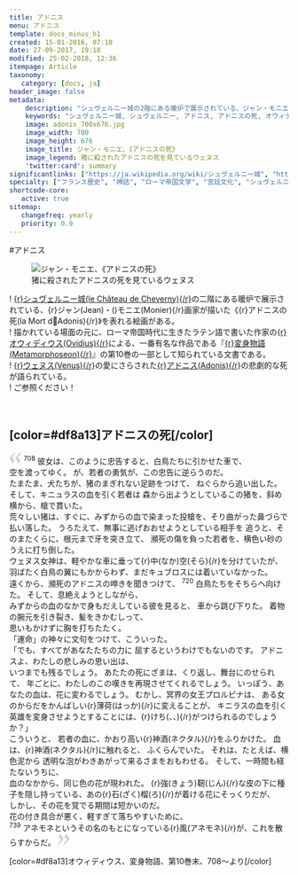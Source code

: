 ```yaml
---
title: アドニス
menu: アドニス
template: docs_minus_h1
created: 15-01-2016, 07:10
date: 27-09-2017, 19:18
modified: 25-02-2018, 12:36
itempage: Article
taxonomy:
   category: [docs, ja]
header_image: false
metadata:
    description: "シュヴェルニー城の2階にある暖炉で展示されている、ジャン・モニエ画家が描いたアドニスの死を表れる絵画の元に、オウィディウス作家が書いた変身物語の第10巻末のアドニス章を語る文書"
    keywords: "シュヴェルニー城, シュヴェルニー, アドニス, アドニスの死, オウィディウス, 変身物語, ジャン・モニエ, Cheverny, Jean MONIER, Adonis, La Mort d'Adonis, Château de Cheverny"
    image: adonis_700x676.jpg
    image_width: 700
    image_height: 676
    image_title: ジャン・モニエ、《アドニスの死》
    image_legend: 猪に殺されたアドニスの死を見ているウェヌス
    'twitter:card': summary
significantlinks: ["https://ja.wikipedia.org/wiki/シュヴェルニー城", "https://ja.wikipedia.org/wiki/オウィディウス", "https://ja.wikipedia.org/wiki/変身物語", "https://ja.wikipedia.org/wiki/アドニス", "https://ja.wikipedia.org/wiki/ウェヌス"]
specialty: ["フランス歴史", "神話", "ローマ帝国文学", "宮廷文化", "シュヴェルニー城", "シュヴェルニー", "アドニス", "アドニスの死", "オウィディウス", "変身物語", "ジャン・モニエ", "Cheverny", "Jean MONIER", "Adonis", "La Mort d'Adonis", "Château de Cheverny"]
shortcode-core:
   active: true
sitemap:
   changefreq: yearly
   priority: 0.9
---
```

#アドニス

<figure><picture>
<source
sizes="(max-width: 767px) 98vw, (min-width: 959px) 50vw, 86vw"
srcset="
/user/sites/docs/pages/01.home/04.chateaux-de-la-loire/03.cheverny/01.adonis/adonis-280.webp 280w,
/user/sites/docs/pages/01.home/04.chateaux-de-la-loire/03.cheverny/01.adonis/adonis-380.webp 380w,
/user/sites/docs/pages/01.home/04.chateaux-de-la-loire/03.cheverny/01.adonis/adonis-480.webp 480w,
/user/sites/docs/pages/01.home/04.chateaux-de-la-loire/03.cheverny/01.adonis/adonis-640.webp 640w,
/user/sites/docs/pages/01.home/04.chateaux-de-la-loire/03.cheverny/01.adonis/adonis_700x676.webp 700w"
type="image/webp" />
<img src="/user/sites/docs/pages/01.home/04.chateaux-de-la-loire/02.chenonceau/01.diane/diane_700x1050.jpg" alt="ジャン・モニエ、《アドニスの死》" title="ジャン・モニエ、《アドニスの死》" class="class-diane-img"
sizes="(max-width: 767px) 98vw, (min-width: 959px) 50vw, 86vw"
srcset="
/user/sites/docs/pages/01.home/04.chateaux-de-la-loire/03.cheverny/01.adonis/adonis-280.jpg 280w,
/user/sites/docs/pages/01.home/04.chateaux-de-la-loire/03.cheverny/01.adonis/adonis-380.jpg 380w,
/user/sites/docs/pages/01.home/04.chateaux-de-la-loire/03.cheverny/01.adonis/adonis-480.jpg 480w,
/user/sites/docs/pages/01.home/04.chateaux-de-la-loire/03.cheverny/01.adonis/adonis-640.jpg 640w,
/user/sites/docs/pages/01.home/04.chateaux-de-la-loire/03.cheverny/01.adonis/adonis_700x676.jpg 700w"
>
</picture><figcaption>猪に殺されたアドニスの死を見ているウェヌス</figcaption></figure>

! [{r}シュヴェルニー城(le&#160;Château&#160;de&#160;Cheverny){/r}][1]の二階にある暖炉で展示されている、{r}ジャン(Jean)・()モニエ(Monier){/r}画家が描いた《{r}アドニスの死(la&#160;Mort&#160;d&#19;Adonis){/r}》を表れる絵画がある。  
! 描かれている場面の元に、ローマ帝国時代に生きたラテン語で書いた作家の[{r}オウィディウス(Ovidius){/r}][2]による、一番有名な作品である『[{r}変身物語(Metamorphoseon){/r}][3]』の第10巻の一部として知られている文書である。  
! [{r}ウェヌス(Venus){/r}][4]の愛にさらされた[{r}アドニス(Adonis){/r}][5]の悲劇的な死が語られている。  
! ご参照ください！

<br>

## [color=#df8a13]アドニスの死[/color]

<span><svg xmlns="http://www.w3.org/2000/svg" width="22px" height="22px" viewBox="0 0 78 78" fill="lightgrey" opacity="1"><path d="M76.5 9.0009L57.0898 32.605c-.88226 1.10283-.88226 1.54397-.88226 1.76454 0 1.10286 1.76455 3.30857 2.8674 4.632l13.0167 14.99877L61.50123 74.9545 50.4727 59.51456c-2.87047-3.97028-10.80793-15.88413-10.80793-19.19267 0-1.76458.6617-2.4263 6.6171-9.7051C60.8395 12.74754 63.04522 10.98297 70.98575 3.0455L76.5 9.00092zm-38.16172 0L18.9281 32.605c-.88228 1.10283-.88228 1.54397-.88228 1.76454 0 1.10286 1.76457 3.30857 2.86742 4.632L33.92688 54.0003 23.3395 74.9545 12.30793 59.51456C9.44053 55.54428 1.5 43.63043 1.5 40.3219c0-1.76458.6617-2.4263 6.6171-9.7051C22.67475 12.74754 24.88043 10.98297 32.82097 3.0455l5.51732 5.9554z"/></svg></span>
<sup>708</sup> 
彼女は、このように忠告すると、白鳥たちに引かせた車で、   
空を渡ってゆく。
が、若者の勇気が、この忠告に逆らうのだ。  
たまたま、犬たちが、猪のまぎれない足跡をつけて、
ねぐらから追い出した。
そして、キニュラスの血を引く若者は
森から出ようとしているこの猪を、斜め横から、槍で貫いた。  
荒々しい猪は、すぐに、みずからの血で染まった投槍を、そり曲がった鼻づらで
払い落した。
うろたえて、無事に逃げおおせようとしている相手を
追うと、そのまたくらに、根元まで牙を突き立て、
瀕死の傷を負った若者を、横色い砂のうえに打ち倒した。  
ウェヌス女神は、軽やかな車に垂って{r}中(なか)空(そら){/r}を分けていたが、 
羽ばたく白鳥の翼にもかからわず、まだキュブロスには着いていなかった。  
遠くから、瀕死のアドニスの呻きを聞きつけて、
<sup>720</sup> 
白鳥たちをそちらヘ向けた。
そして、息絶えようとしながら、    
みずからの血のなかで身もだえしている彼を見ると、
車から跳び下りた。
着物の腕元を引き裂き、髪をきかむしって、    
思いもかけずに胸を打ちたたく。  
「運命」の神々に文句をつけて、こういった。  
「でも、すべてがあなたたちの力に
屈するというわけでもないのです。
アドニスよ、わたしの悲しみの思い出は、  
いつまでも残るでしょう。
あたたの死にざまは、くり返し、舞台にのせられて、
年ごとに、わたしのこの嘆きを再現させてくれるでしょう。
いっぽう、あなたの血は、花に変わるでしょう。
むかし、冥界の女王プロルピナは、
ある女のからだをかんばしい{r}薄荷(はっか){/r}に変えることが、
キニラスの血を引く英雄を変身させようとすることには、{r}けち(、、){/r}がつけられるのでしょうか？」  
こういうと、
若者の血に、かおり高い{r}神酒(ネクタル){/r}をふりかけた。
血は、{r}神酒(ネクタル){/r}に触れると、
ふくらんでいた。
それは、たとえば、横色泥から
透明な泡がわきあがって来るさまをおもわせる。
そして、一時間も経たないうちに、  
血のなかから、同じ色の花が現われた。
{r}強(きょう)靭(じん){/r}な皮の下に種子を隠し持っている、あの{r}石(ざく)榴(ろ){/r}が着ける花にそっくりだが、  
しかし、その花を覚でる期間は短かいのだ。  
花の付き具合が悪く、軽すぎて落ちやすいために、  
<sup>739</sup> アネモネというその名のもとになっている{r}風(アネモネ){/r}が、これを散らすからだ。
 <span><svg xmlns="http://www.w3.org/2000/svg" width="22px" height="22px" viewBox="0 0 78 78" fill="lightgrey" opacity="1"><path d="M1.5 68.9991L20.9102 45.395c.88226-1.10283.88226-1.54397.88226-1.76454 0-1.10286-1.76455-3.30857-2.8674-4.632L5.90836 23.9997 16.49877 3.0455 27.5273 18.48544c2.87047 3.97028 10.80793 15.88413 10.80793 19.19267 0 1.76458-.6617 2.4263-6.6171 9.7051C17.1605 65.25246 14.95478 67.01703 7.01425 74.9545L1.5 68.99908zm38.16172 0L59.0719 45.395c.88228-1.10283.88228-1.54397.88228-1.76454 0-1.10286-1.76457-3.30857-2.86742-4.632L44.07312 23.9997 54.6605 3.0455l11.03157 15.43992C68.55947 22.45572 76.5 34.36957 76.5 37.6781c0 1.76458-.6617 2.4263-6.6171 9.7051C55.32526 65.25246 53.11957 67.01703 45.17904 74.9545l-5.51732-5.9554z"/></svg></span>  

[color=#df8a13]オウィディウス、変身物語、第10巻末、708～より[/color]  

[1]: https://ja.wikipedia.org/wiki/シュヴェルニー城 "https://ja.wikipedia.org/wiki/シュヴェルニー城"
[2]: https://ja.wikipedia.org/wiki/オウィディウス "https://ja.wikipedia.org/wiki/オウィディウス"
[3]: https://ja.wikipedia.org/wiki/変身物語 "https://ja.wikipedia.org/wiki/変身物語"
[4]: https://ja.wikipedia.org/wiki/アドニス "https://ja.wikipedia.org/wiki/アドニス"
[5]: https://ja.wikipedia.org/wiki/ウェヌス "https://ja.wikipedia.org/wiki/ウェヌス"